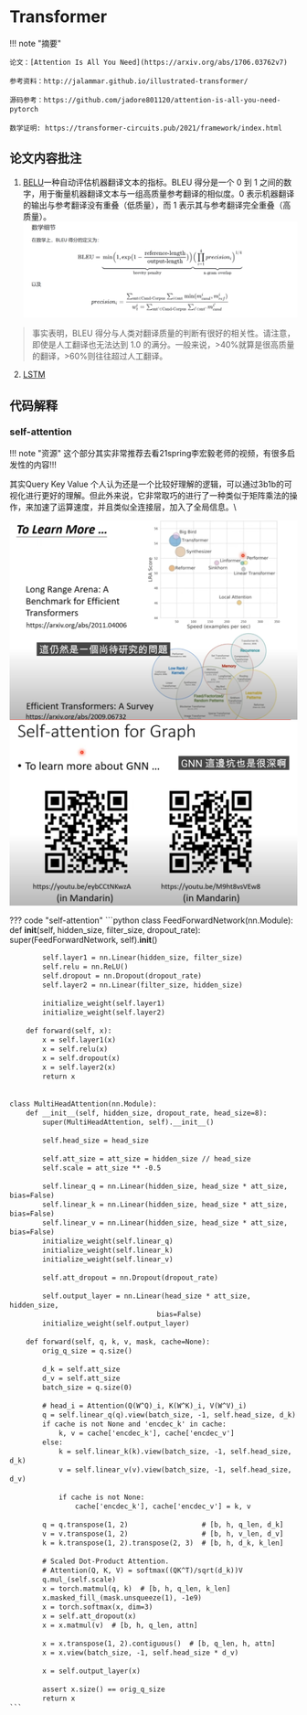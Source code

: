 # Transformer
<!-- prettier-ignore-start -->
!!! note "摘要"

    论文：[Attention Is All You Need](https://arxiv.org/abs/1706.03762v7)
    
    参考资料：http://jalammar.github.io/illustrated-transformer/
    
    源码参考：https://github.com/jadore801120/attention-is-all-you-need-pytorch 

    数学证明: https://transformer-circuits.pub/2021/framework/index.html
    
<!-- prettier-ignore-end -->

## 论文内容批注
1. [BELU](https://en.wikipedia.org/wiki/BLEU)一种自动评估机器翻译文本的指标。BLEU 得分是一个 0 到 1 之间的数字，用于衡量机器翻译文本与一组高质量参考翻译的相似度。0 表示机器翻译的输出与参考翻译没有重叠（低质量），而 1 表示其与参考翻译完全重叠（高质量）。![](graph/BELU.png)

> 事实表明，BLEU 得分与人类对翻译质量的判断有很好的相关性。请注意，即使是人工翻译也无法达到 1.0 的满分。一般来说，>40%就算是很高质量的翻译，>60%则往往超过人工翻译。

2. [LSTM](rnn.md##LSTM)


## 代码解释

### self-attention

<!-- prettier-ignore-start -->
!!! note "资源"
    这个部分其实非常推荐去看21spring李宏毅老师的视频，有很多启发性的内容!!!
<!-- prettier-ignore-end -->

其实Query Key Value 个人认为还是一个比较好理解的逻辑，可以通过3b1b的可视化进行更好的理解。但此外来说，它非常取巧的进行了一种类似于矩阵乘法的操作，来加速了运算速度，并且类似全连接层，加入了全局信息。\\

![20240422133911.png](graph/20240422133911.png)
![20240422133928.png](graph/20240422133928.png)

<!-- prettier-ignore-start -->
??? code "self-attention"
    ```python
    class FeedForwardNetwork(nn.Module):
        def __init__(self, hidden_size, filter_size, dropout_rate):
            super(FeedForwardNetwork, self).__init__()

            self.layer1 = nn.Linear(hidden_size, filter_size)
            self.relu = nn.ReLU()
            self.dropout = nn.Dropout(dropout_rate)
            self.layer2 = nn.Linear(filter_size, hidden_size)

            initialize_weight(self.layer1)
            initialize_weight(self.layer2)

        def forward(self, x):
            x = self.layer1(x)
            x = self.relu(x)
            x = self.dropout(x)
            x = self.layer2(x)
            return x


    class MultiHeadAttention(nn.Module):
        def __init__(self, hidden_size, dropout_rate, head_size=8):
            super(MultiHeadAttention, self).__init__()

            self.head_size = head_size

            self.att_size = att_size = hidden_size // head_size
            self.scale = att_size ** -0.5

            self.linear_q = nn.Linear(hidden_size, head_size * att_size, bias=False)
            self.linear_k = nn.Linear(hidden_size, head_size * att_size, bias=False)
            self.linear_v = nn.Linear(hidden_size, head_size * att_size, bias=False)
            initialize_weight(self.linear_q)
            initialize_weight(self.linear_k)
            initialize_weight(self.linear_v)

            self.att_dropout = nn.Dropout(dropout_rate)

            self.output_layer = nn.Linear(head_size * att_size, hidden_size,
                                        bias=False)
            initialize_weight(self.output_layer)

        def forward(self, q, k, v, mask, cache=None):
            orig_q_size = q.size()

            d_k = self.att_size
            d_v = self.att_size
            batch_size = q.size(0)

            # head_i = Attention(Q(W^Q)_i, K(W^K)_i, V(W^V)_i)
            q = self.linear_q(q).view(batch_size, -1, self.head_size, d_k)
            if cache is not None and 'encdec_k' in cache:
                k, v = cache['encdec_k'], cache['encdec_v']
            else:
                k = self.linear_k(k).view(batch_size, -1, self.head_size, d_k)
                v = self.linear_v(v).view(batch_size, -1, self.head_size, d_v)

                if cache is not None:
                    cache['encdec_k'], cache['encdec_v'] = k, v

            q = q.transpose(1, 2)                  # [b, h, q_len, d_k]
            v = v.transpose(1, 2)                  # [b, h, v_len, d_v]
            k = k.transpose(1, 2).transpose(2, 3)  # [b, h, d_k, k_len]

            # Scaled Dot-Product Attention.
            # Attention(Q, K, V) = softmax((QK^T)/sqrt(d_k))V
            q.mul_(self.scale)
            x = torch.matmul(q, k)  # [b, h, q_len, k_len]
            x.masked_fill_(mask.unsqueeze(1), -1e9)
            x = torch.softmax(x, dim=3)
            x = self.att_dropout(x)
            x = x.matmul(v)  # [b, h, q_len, attn]

            x = x.transpose(1, 2).contiguous()  # [b, q_len, h, attn]
            x = x.view(batch_size, -1, self.head_size * d_v)

            x = self.output_layer(x)

            assert x.size() == orig_q_size
            return x
    ```
<!-- prettier-ignore-end -->
    
    